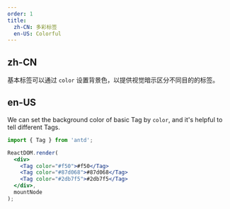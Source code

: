 ```yaml
---
order: 1
title:
  zh-CN: 多彩标签
  en-US: Colorful
---
```


## zh-CN

基本标签可以通过 `color` 设置背景色，以提供视觉暗示区分不同目的的标签。

## en-US

We can set the background color of basic Tag by `color`, and it's helpful to tell different Tags.

````jsx
import { Tag } from 'antd';

ReactDOM.render(
  <div>
    <Tag color="#f50">#f50</Tag>
    <Tag color="#87d068">#87d068</Tag>
    <Tag color="#2db7f5">#2db7f5</Tag>
  </div>,
  mountNode
);
````
